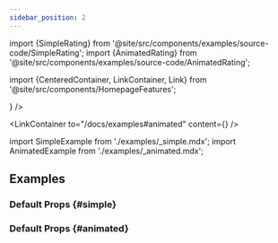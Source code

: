 ```yaml
---
sidebar_position: 2
---
```


import {SimpleRating} from '@site/src/components/examples/source-code/SimpleRating';
import {AnimatedRating} from '@site/src/components/examples/source-code/AnimatedRating';

import {CenteredContainer, LinkContainer, Link} from '@site/src/components/HomepageFeatures';

<CenteredContainer>
<LinkContainer
to="/docs/examples#simple"
content={<SimpleRating />}
/>

<LinkContainer
to="/docs/examples#animated"
content={<AnimatedRating />}
/>

</CenteredContainer>

import SimpleExample from './examples/\_simple.mdx';
import AnimatedExample from './examples/\_animated.mdx';

## Examples

### Default Props {#simple}

<SimpleExample />

### Default Props {#animated}

<AnimatedExample />
